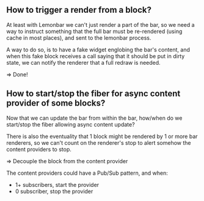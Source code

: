 
## How to trigger a render from a block?

At least with Lemonbar we can't just render a part of the bar, so we need a way to instruct something that the full bar must be re-rendered (using cache in most places), and sent to the lemonbar process.

A way to do so, is to have a fake widget englobing the bar's content, and when this fake block receives a call saying that it should be put in dirty state, we can notify the renderer that a full redraw is needed.

=> Done!


## How to start/stop the fiber for async content provider of some blocks?

Now that we can update the bar from within the bar, how/when do we start/stop the fiber allowing async content update?

There is also the eventuality that 1 block might be rendered by 1 or more bar renderers, so we can't count on the renderer's stop to alert somehow the content providers to stop.

=> Decouple the block from the content provider

The content providers could have a Pub/Sub pattern, and when:
- 1+ subscribers, start the provider
- 0 subscriber, stop the provider


